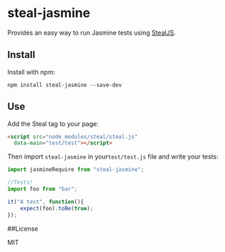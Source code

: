 # steal-jasmine

Provides an easy way to run Jasmine tests using [StealJS](http://stealjs.com).

## Install

Install with npm:

```shell
npm install steal-jasmine --save-dev
```

## Use

Add the Steal tag to your page:

```html
<script src="node_modules/steal/steal.js"
  data-main="test/test"></script>
```

Then import `steal-jasmine` in your`test/test.js` file and write your tests:

```js
import jasmineRequire from "steal-jasmine";

//Tests!
import foo from "bar";

it("A test", function(){
	expect(foo).toBe(true);
});
```

##License

MIT

